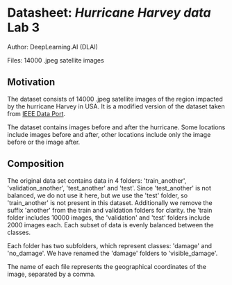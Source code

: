 # Datasheet: *Hurricane Harvey data* Lab 3

Author: DeepLearning.AI (DLAI)

Files:
	14000 .jpeg satellite images

## Motivation

The dataset consists of 14000 .jpeg satellite images of the region impacted by the hurricane Harvey in USA. It is a modified version of the dataset taken from  [IEEE Data Port](https://ieee-dataport.org/open-access/detecting-damaged-buildings-post-hurricane-satellite-imagery-based-customized). 

The dataset contains images before and after the hurricane. Some locations include images before and after, other locations include only the image before or the image after.

## Composition

The original data set contains data in 4 folders: 'train_another', 'validation_another', 'test_another' and 'test'. Since 'test_another' is not balanced, we do not use it here, but we use the 'test' folder, so 'train_another' is not present in this dataset. Additionally we remove the suffix 'another' from the train and validation folders for clarity.
the 'train folder includes 10000 images, the 'validation' and 'test' folders include 2000 images each. Each subset of data is evenly balanced between the classes.

Each folder has two subfolders, which represent classes: 'damage' and 'no_damage'. We have renamed the 'damage' folders to 'visible_damage'.

The name of each file represents the geographical coordinates of the image, separated by a comma.
